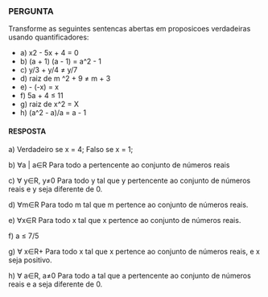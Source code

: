 ### PERGUNTA

Transforme as seguintes sentencas abertas em proposicoes verdadeiras usando quantificadores: 

- a) x2 - 5x + 4 = 0 
- b) (a + 1) (a - 1) = a^2 - 1 
- c) y/3 + y/4 ≠ y/7
- d) raiz de m ^2 + 9 ≠ m + 3 
- e) - (-x) = x 
- f) 5a + 4 ≤ 11 
- g) raiz de x^2 = X 
- h) (a^2 - a)/a = a - 1

#### RESPOSTA

a)
Verdadeiro se x = 4;
Falso se x = 1;

b) 
∀a | a∈R
Para todo a pertencente ao conjunto de números reais

c) ∀ y∈R, y≠0
Para todo y tal que y pertencente ao conjunto de números reais e y seja diferente de 0.

d) ∀m∈R
Para todo m tal que m pertence ao conjunto de números reais.

e) ∀x∈R
Para todo x tal que x pertence ao conjunto de números reais.

f) a ≤ 7/5 

g) ∀ x∈R+
Para todo x tal que x pertence ao conjunto de números reais, e x seja positivo.

h) ∀ a∈R, a≠0
Para todo a tal que a pertencente ao conjunto de números reais e a seja diferente de 0.
